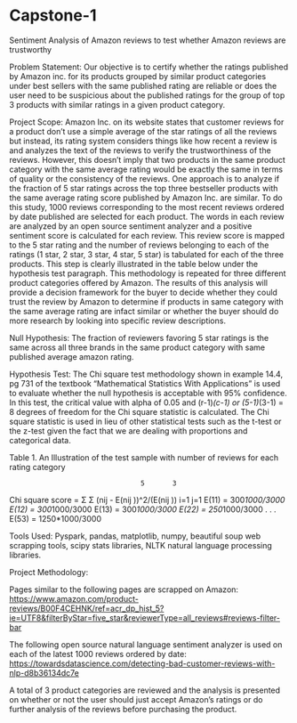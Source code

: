 # Capstone-1
Sentiment Analysis of Amazon reviews to test whether Amazon reviews are trustworthy

Problem Statement: Our objective is to certify whether the ratings published by Amazon inc. for its products grouped by similar product categories under best sellers with the same published rating are reliable or does the user need to be suspicious about the published ratings for the group of top 3 products with similar ratings in a given product category. 

Project Scope: Amazon Inc. on its website states that customer reviews for a product don’t use a simple average of the star ratings of all the reviews but instead, its rating system considers things like how recent a review is and analyzes the text of the reviews to verify the trustworthiness of the reviews. However, this doesn’t imply that two products in the same product category with the same average rating would be exactly the same in terms of quality or the consistency of the reviews. One approach is to analyze if the fraction of 5 star ratings across the top three bestseller products with the same average rating score published by Amazon Inc. are similar. To do this study, 1000 reviews corresponding to the most recent reviews ordered by date published are selected for each product. The words in each review are analyzed by an open source sentiment analyzer and a positive sentiment score is calculated for each review. This review score is mapped to the 5 star rating and the number of reviews belonging to each of the ratings (1 star, 2 star, 3 star, 4 star, 5 star) is tabulated for each of the three products. This step is clearly illustrated in the table below under the hypothesis test paragraph. This methodology is repeated for three different product categories offered by Amazon. The results of this analysis will provide a decision framework for the buyer to decide whether they could trust the review by Amazon to determine if products in same category with the same average rating are infact similar or whether the buyer should do more research by looking into specific review descriptions.  

Null Hypothesis: The fraction of reviewers favoring 5 star ratings is the same across all three brands in the same product category with same published average amazon rating.

Hypothesis Test: The Chi square test methodology shown in example 14.4, pg 731 of the textbook “Mathematical Statistics With Applications” is used to evaluate whether the null hypothesis is acceptable with 95% confidence. In this test, the critical value with alpha of 0.05 and (r-1)*(c-1) or (5-1)*(3-1) = 8 degrees of freedom for the Chi square statistic is calculated. The Chi square statistic is used in lieu of other statistical tests such as the t-test or the z-test given the fact that we are dealing with proportions and categorical data. 



Table 1. An Illustration of the test sample with number of reviews for each rating category

                                     5       3
Chi square score = Σ   Σ (nij  - E(nij ))^2/(E(nij ))
                                     i=1 j=1
E(11) = 300*1000/3000
E(12) = 300*1000/3000
E(13) = 300*1000/3000 
E(22) = 250*1000/3000
.
.
.
E(53) = 1250*1000/3000

Tools Used: Pyspark, pandas, matplotlib, numpy, beautiful soup web scrapping tools, scipy stats libraries, NLTK natural language processing libraries.


Project Methodology: 

Pages similar to the following pages are scrapped on Amazon:
https://www.amazon.com/product-reviews/B00F4CEHNK/ref=acr_dp_hist_5?ie=UTF8&filterByStar=five_star&reviewerType=all_reviews#reviews-filter-bar

The following open source natural language sentiment analyzer is used on each of the latest 1000 reviews ordered by date:
https://towardsdatascience.com/detecting-bad-customer-reviews-with-nlp-d8b36134dc7e

A total of 3 product categories are reviewed and the analysis is presented on whether or not the user should just accept Amazon’s ratings or do further analysis of the reviews before purchasing the product.
